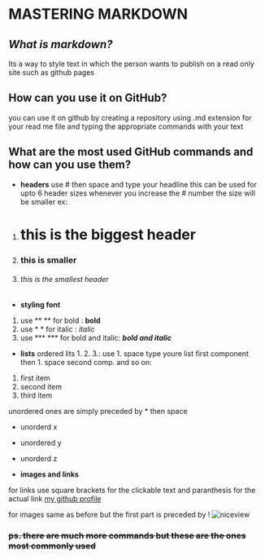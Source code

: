 # **MASTERING MARKDOWN**

## *What is markdown?*
Its a way to style text in which the person wants to publish on a read only site such as github pages

## **How can you use it on GitHub?**
you can use it on github by creating a repository using .md extension for your read me file and typing the appropriate commands with your text

## **What are the most used GitHub commands and how can you use them?**
* **headers**
use # then space and type your headline this can be used for upto 6 header sizes whenever you increase the # number the size will be smaller
ex: 
 1. # this is the biggest header
 1. ### this is smaller
1. ###### this is the smallest header


* **styling font**
1. use ** ** for bold : **bold**
1. use * * for italic : *italic*
1. use *** *** for bold and italic: ***bold and italic***  

* **lists**
ordered lits 1. 2. 3.: use 1. space type youre list first component then 1. space second comp. and so on:
1. first item 
1. second item 
1. third item 

unordered ones are simply preceded by * then space 
* unorderd x
* unordered y
* unorderd z

* **images and links**

for links use square brackets for the clickable text and paranthesis for the actual link
[my github profile](https://github.com/settings/profile)

for images same as before but the first part is preceded by !
![niceview](https://q-cf.bstatic.com/images/hotel/max1024x768/142/142690158.jpg)



### ~~ps. there are much more commands but these are the ones most commonly used~~







